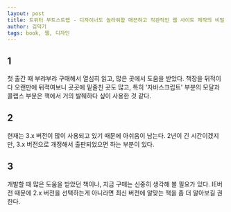 ```yaml
---
layout: post
title: 트위터 부트스트랩 - 디자이너도 놀라워할 매끈하고 직관적인 웹 사이트 제작의 비밀
author: 김덕기
tags: book, 웹, 디자인
---
```


## 1

첫 출간 때 부랴부랴 구매해서 열심히 읽고, 많은 곳에서 도움을 받았다. 책장을 뒤적이다 오랜만에 뒤젹여보니 곳곳에 밑줄친 곳도 많고, 특히 '자바스크립트' 부분의 모달과 콜랩스 부분은 책에서 거의 발췌하다 싶이 사용한 것 같다.


## 2 

현재는 3.x 버전이 많이 사용되고 있기 때문에 아쉬움이 남는다. 2년이 긴 시간이겠지만, 3.x 버전으로 개정해서 출판되었으면 하는 부분이 있다.


## 3

개발할 때 많은 도움을 받았던 책이나, 지금 구매는 신중히 생각해 볼 필요가 있다. IE버전 때문에 2.x 버전을 선택하는게 아니라면 최신 버전에 알맞는 책을 좀 더 알아보길 권한다.